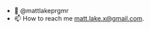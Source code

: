 - 👋 @mattlakeprgmr
- 📫 How to reach me matt.lake.x@gmail.com.

<!---
mattlakeprgmr/mattlakeprgmr is a ✨ special ✨ repository because its `README.md` (this file) appears on your GitHub profile.
You can click the Preview link to take a look at your changes.
--->
